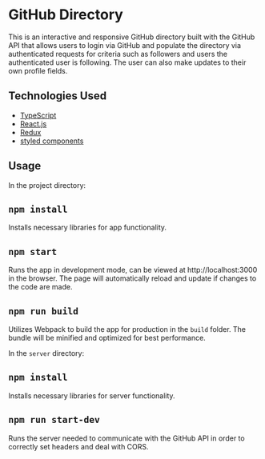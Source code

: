 # GitHub Directory

This is an interactive and responsive GitHub directory built with the GitHub API that allows users to login via GitHub and populate the directory via authenticated requests for criteria such as followers and users the authenticated user is following. The user can also make updates to their own profile fields.

## Technologies Used

- [TypeScript](https://www.typescriptlang.org/)
- [React.js](https://reactjs.org/)
- [Redux](https://redux.js.org/)
- [styled components](https://www.styled-components.com/)

## Usage

In the project directory:

## `npm install`

Installs necessary libraries for app functionality.

## `npm start`

Runs the app in development mode, can be viewed at http://localhost:3000 in the browser. The page will automatically reload and update if changes to the code are made.

## `npm run build`

Utilizes Webpack to build the app for production in the `build` folder. The bundle will be minified and optimized for best performance.

In the `server` directory:

## `npm install`

Installs necessary libraries for server functionality.

## `npm run start-dev`

Runs the server needed to communicate with the GitHub API in order to correctly set headers and deal with CORS.
